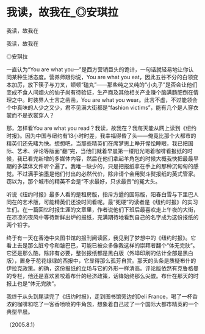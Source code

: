 # 我读，故我在_◎安琪拉

我读，故我在

我读，故我在

◎安琪拉

一直认为“You are what you—”是西方营销巨头的诡计，一句话就轻易地让你认同某种生活态度。营养师跟你说，You are what you eat，因此五谷不分的白领变本加厉，放下筷子与刀叉，顿顿“磕丸”——那些纯之又纯的“小丸子”是否会让他们变成不食人间烟火的仙子尚有待验证，生产商及其他相关产业赚个脑满肠肥倒在情理之中。时装界人士言之凿凿，You are what you wear。此言不虚，不过能领会个中真味的人少之又少，君不见满大街都是“fashion victims”，能有几个是人穿衣裳而不是衣裳穿人？

那，怎样看You are what you read？我读，故我在？我每天能从网上读到《纽约时报》。因为中国与纽约有13小时时差，我幸福得昏了头——俺竟比那个大都市的精英们还先睹为快。想想吧，当那些精英们在席梦思上睁开惺忪睡眼，我已把国际、艺术、评论等版面“翻”完，当他们就着早晨第一缕阳光喝着咖啡看报纸的时候，我已看完新增的多媒体内容，然后在他们拿起羊角包的时候大概我快把最最早期的多媒体文件听个遍了。我唯一缺少的，只是把报纸拿在手上的那种沉甸甸的感觉。不过满手油墨是他们付出的必然代价，除非请个会用熨斗熨报纸的英式管家。窃以为，那个城市的精英不会是“不求最好，只求最贵”的冤大头。

听说《纽约时报》最多人看的是租房版，指斥方遒的国际版，阳春白雪与下里巴人同在的艺术版，可能精英们还没时间看呢。最“死硬”的读者是《纽约时报》的实习生们。在一篇回忆时报生涯的文章里，作者说他们下班后最喜欢走上午夜的大街，在凉凉的夜风中等待新鲜出炉的报纸，充满期待地看到自己的名字成为这份报纸的两个铅字。

终于有一天在香港中央图书馆的报刊阅读区，我见到了梦想中的《纽约时报》。它看上去是那么脏兮兮和皱巴巴，可能已被众多像我这样的崇拜者翻个“体无完肤”。它还是那么酷，除非有必要，整张报纸都是黑白版（外埠印刷的估计全部是黑白版），置身于花花绿绿的西报中，它显得那么孤芳自赏。那天的头条是质疑布什的伊拉克政策。的确，这份报纸的立场与它的外形一样清高。评论版依然有克鲁格曼的专栏，他还是喜欢紧咬着布什的经济政策，话锋始终那么尖酸。布什在那天的时报上也是“体无完肤”。

我终于从头到尾读完了《纽约时报》，走到图书馆旁边的Deli France，喝了一杯香浓的咖啡和吃了一客香喷喷的牛角包，想象着自己过了一个国际大都市精英的一个典型早晨。

（2005.8.1）